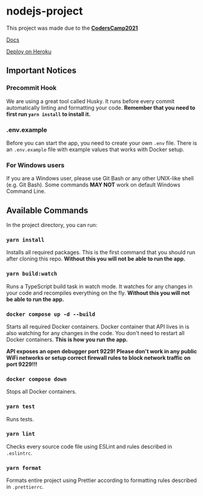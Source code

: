 # nodejs-project

This project was made due to the **[CodersCamp2021](https://www.coderscamp.edu.pl/)**

[Docs](https://gracious-neumann-544c01.netlify.app/)

[Deploy on Heroku](https://coderscamp-teamup.herokuapp.com/)

## Important Notices

### Precommit Hook

We are using a great tool called Husky. It runs before every commit automatically linting and formatting your code.
**Remember that you need to first run `yarn install` to install it.**

### .env.example

Before you can start the app, you need to create your own `.env` file.
There is an `.env.example` file with example values that works with Docker setup.

### For Windows users

If you are a Windows user, please use Git Bash or any other UNIX-like shell (e.g. Git Bash).
Some commands **MAY NOT** work on default Windows Command Line.

## Available Commands

In the project directory, you can run:

### `yarn install`

Installs all required packages.
This is the first command that you should run after cloning this repo.
**Without this you will not be able to run the app.**

### `yarn build:watch`

Runs a TypeScript build task in watch mode. It watches for any changes in your code and recompiles everything on the fly.
**Without this you will not be able to run the app.**

### `docker compose up -d --build`

Starts all required Docker containers. Docker container that API lives in is also watching for any changes in the code. You don't need to restart all Docker containers.
**This is how you run the app.**

**API exposes an open debugger port 9229! Please don't work in any public WiFi networks or setup correct firewall rules to block network traffic on port 9229!!!**

### `docker compose down`

Stops all Docker containers.

### `yarn test`

Runs tests.

### `yarn lint`

Checks every source code file using ESLint and rules described in `.eslintrc`.

### `yarn format`

Formats entire project using Prettier according to formatting rules described in `.prettierrc`.
